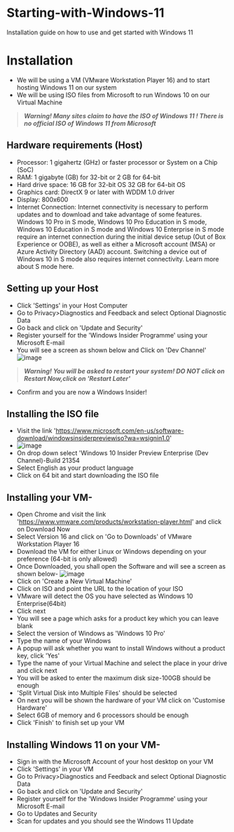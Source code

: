 <script>
(function(i,s,o,g,r,a,m){i['GoogleAnalyticsObject']=r;i[r]=i[r]||function(){
(i[r].q=i[r].q||[]).push(arguments)},i[r].l=1*new Date();a=s.createElement(o),
m=s.getElementsByTagName(o)[0];a.async=1;a.src=g;m.parentNode.insertBefore(a,m)
})(window,document,'script','https://www.google-analytics.com/analytics.js','ga');

ga('create', 'UA-XXXXX-Y', 'auto');
ga('send', 'pageview');
</script>
# Starting-with-Windows-11
Installation guide on how to use and get started with Windows 11
# Installation
- We will be using a VM (VMware Workstation Player 16)  and to start hosting Windows 11 on our system
- We will be using ISO files from Microsoft to run Windows 10 on our Virtual Machine

> **_Warning! Many sites claim to have the ISO of Windows 11 ! There is no official ISO of Windows 11 from Microsoft_**
## Hardware requirements (Host)
- Processor:
1 gigahertz (GHz) or faster processor or System on a Chip (SoC)
- RAM: 
1 gigabyte (GB) for 32-bit or 2 GB for 64-bit 
- Hard drive space:
16 GB for 32-bit OS 32 GB for 64-bit OS
- Graphics card:
DirectX 9 or later with WDDM 1.0 driver
- Display:
800x600
- Internet Connection:
Internet connectivity is necessary to perform updates and to download and take advantage of some features. Windows 10 Pro in S mode, Windows 10 Pro Education in S mode, Windows 10 Education in S mode and Windows 10 Enterprise in S mode require an internet connection during the initial device setup (Out of Box Experience or OOBE), as well as either a Microsoft account (MSA) or Azure Activity Directory (AAD) account. Switching a device out of Windows 10 in S mode also requires internet connectivity. Learn more about S mode here.
## Setting up your Host
- Click 'Settings' in your Host Computer
- Go to Privacy>Diagnostics and Feedback and select Optional Diagnostic Data
- Go back and click on 'Update and Security'
- Register yourself for the 'Windows Insider Programme' using your Microsoft E-mail
- You will see a screen as shown below and Click on 'Dev Channel'
![image](https://user-images.githubusercontent.com/86183161/125780318-e479c5de-2fab-4687-ad93-640d9eeee46c.png)
> **_Warning! You will be asked to restart your system! DO NOT click on Restart Now,click on 'Restart Later'_**
- Confirm and you are now a Windows Insider!
## Installing the ISO file
- Visit the link 'https://www.microsoft.com/en-us/software-download/windowsinsiderpreviewiso?wa=wsignin1.0'
- ![image](https://user-images.githubusercontent.com/86183161/125782239-be217531-22bc-4a7c-bc39-5d9f5b466e53.png)
- On drop down select 'Windows 10 Insider Preview Enterprise (Dev Channel)-Build 21354
- Select English as your product language
- Click on 64 bit and start downloading the ISO file
## Installing your VM-
- Open Chrome and visit the link 'https://www.vmware.com/products/workstation-player.html' and click on Download Now
- Select Version 16 and click on 'Go to Downloads' of VMware Workstation Player 16
- Download the VM for either Linux or Windows depending on your preference (64-bit is only allowed)
- Once Downloaded, you shall open the Software and will see a screen as shown below-
 ![image](https://user-images.githubusercontent.com/86183161/125778944-b683ac9c-af2f-4142-8905-977c2932f48c.png)
- Click on 'Create a New Virtual Machine' 
- Click on ISO and point the URL to the location of your ISO
- VMware will detect the OS you have selected as Windows 10 Enterprise(64bit)
- Click next 
- You will see a page which asks for a product key which you can leave blank
- Select the version of Windows as 'Windows 10 Pro'
- Type the name of your Windows
- A popup will ask whether you want to install Windows without a product key, click 'Yes'
- Type the name of your Virtual Machine and select the place in your drive and click next
- You will be asked to enter the maximum disk size-100GB should be enough
- 'Split Virtual Disk into Multiple Files' should be selected
- On next you will be shown the hardware of your VM click on 'Customise Hardware'
- Select 6GB of memory and 6 processors should be enough
- Click 'Finish' to finish set up your VM
## Installing Windows 11 on your VM-
- Sign in with the Microsoft Account of your host desktop on your VM
- Click 'Settings' in your VM
- Go to Privacy>Diagnostics and Feedback and select Optional Diagnostic Data
- Go back and click on 'Update and Security'
- Register yourself for the 'Windows Insider Programme' using your Microsoft E-mail
- Go to Updates and Security
- Scan for updates and you should see the Windows 11 Update
